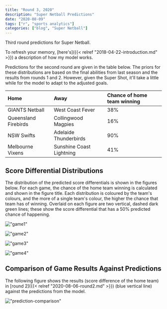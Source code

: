```yaml
---
title: "Round 3, 2020"
description: "Super Netball Predictions"
date: "2020-08-09"
tags: ["r", "sports analytics"]
categories: ["blog", "Super Netball"]
---
```


<!-- Time-stamp: <2019-04-27 13:42:06 (slane)> -->





Third round predictions for Super Netball.

To refresh your memory, [here's]({{< relref "2018-04-22-introduction.md" >}}) a description of how my model works.

Predictions for the second round are given in the table below. The priors for these distributions are based on the final abilities from last season and the results from rounds 1 and 2. However, given the Super Shot, it'll take a little while for the model to adapt to the adjusted goals.


|Home                 |Away                     |Chance of home team winning |
|:--------------------|:------------------------|:---------------------------|
|GIANTS Netball       |West Coast Fever         |38%                         |
|Queensland Firebirds |Collingwood Magpies      |16%                         |
|NSW Swifts           |Adelaide Thunderbirds    |90%                         |
|Melbourne Vixens     |Sunshine Coast Lightning |41%                         |

## Score Differential Distributions

The distribution of the predicted score differentials is shown in the figures below. For each game, the chance of the home team winning is calculated and shown in the figure title. Each distribution is coloured by the team's colours, and the more of a single team's colour, the higher the chance that team has of winning. Overlaid on each figure are two vertical, dashed dark green lines; these show the score differential that has a 50% predicted chance of happening.

!["game1"](/sn-assets/2020/round3/game-1.png)

!["game2"](/sn-assets/2020/round3/game-2.png)

!["game3"](/sn-assets/2020/round3/game-3.png)

!["game4"](/sn-assets/2020/round3/game-4.png)

## Comparison of Game Results Against Predictions

The following figure shows the results (score difference of the home team) in [round 2]({{< relref "2020-08-06-round2.md" >}}) (blue vertical line) against the predictions from the model.

!["prediction-comparison"](/sn-assets/2020/round3/plot-grid-comparison.png)
